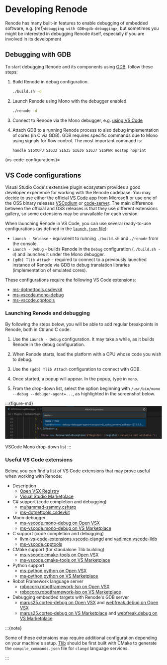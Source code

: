 # Developing Renode

Renode has many built-in features to enable debugging of embedded software, e.g. {ref}`debugging with GDB<gdb-debugging>`, but sometimes you might be interested in debugging Renode itself, especially if you are involved in its development

## Debugging with GDB

To start debugging Renode and its components using [GDB](https://www.sourceware.org/gdb/), follow these steps:

1. Build Renode in debug configuration.

    ```bash
    ./build.sh -d
    ```

1. Launch Renode using Mono with the debugger enabled.

    ```bash
    ./renode -d
    ```

1. Connect to Renode via the Mono debugger, e.g. [using VS Code](#vs-code-configurations)

1. Attach GDB to a running Renode process to also debug implementation of cores (in C via GDB).
    GDB requires specific commands due to Mono using signals for flow control. 
    The most important command is:

    ```
    handle SIGXCPU SIG33 SIG35 SIG36 SIG37 SIGPWR nostop noprint
    ```
(vs-code-configurations)=

## VS Code configurations

Visual Studio Code's extensive plugin ecosystem provides a good developer experience for working with the Renode codebase.
You may decide to use either the official [VS Code](https://code.visualstudio.com/) app from Microsoft or use one of the OSS binary releases [VSCodium](https://github.com/VSCodium/vscodium) or [code-server](https://github.com/coder/code-server).
The main difference between the official and OSS releases is that they use different extensions gallery, so some extensions may be unavailable for each version.

When launching Renode in VS Code, you can use several ready-to-use configurations (as defined in the [`launch.json` file](https://github.com/renode/renode/blob/master/.vscode/launch.json)):

* `Launch - Release` - equivalent to running `./build.sh` and `./renode` from the console.
* `Launch - Debug` - builds Renode in the `Debug` configuration (`./build.sh -d`) and launches it under the Mono debugger.
* `(gdb) Tlib Attach` - required to connect to a previously launched instance of Renode via GDB to debug translation libraries (implementation of emulated cores).

These configurations require the following VS Code extensions:

* [ms-dotnettools.csdevkit](https://marketplace.visualstudio.com/items?itemName=ms-dotnettools.csdevkit)
* [ms-vscode.mono-debug](https://marketplace.visualstudio.com/items?itemName=ms-vscode.mono-debug)
* [ms-vscode.cpptools](https://marketplace.visualstudio.com/items?itemName=ms-vscode.cpptools)

### Launching Renode and debugging

By following the steps below, you will be able to add regular breakpoints in Renode, both in C# and C code.

1. Use the `Launch - Debug` configuration.
It may take a while, as it builds Renode in the debug configuration.

1. When Renode starts, load the platform with a CPU whose code you wish to debug.

1. Use the `(gdb) Tlib Attach` configuration to connect with GDB. 

1. Once started, a popup will appear. In the popup, type in `mono`.

1. From the drop-down list, select the option beginning with `/usr/bin/mono --debug --debuger-agent=...`, as highlighted in the screenshot below.

:::{figure-md}
![VSCode Mono drop-down list](img/mono.png)

VSCode Mono drop-down list
:::

### Useful VS Code extensions

Below, you can find a list of VS Code extensions that may prove useful when working with Renode:

* Description
    * [Open VSX Registry](https://open-vsx.org/)
    * [Visual Studio Marketplace](https://marketplace.visualstudio.com/)
* C# support (code completion and debugging)
    * [muhammad-sammy.csharp](https://open-vsx.org/extension/muhammad-sammy/csharp)
    * [ms-dotnettools.csdevkit](https://marketplace.visualstudio.com/items?itemName=ms-dotnettools.csdevkit)
* Mono debugger
    * [ms-vscode.mono-debug on Open VSX](https://open-vsx.org/extension/ms-vscode/mono-debug)
    * [ms-vscode.mono-debug on VS Marketplace](https://marketplace.visualstudio.com/items?itemName=ms-vscode.mono-debug)
* C support (code completion and debugging)
    * [llvm-vs-code-extensions.vscode-clangd](https://open-vsx.org/extension/llvm-vs-code-extensions/vscode-clangd) and [vadimcn.vscode-lldb](https://open-vsx.org/extension/vadimcn/vscode-lldb)
    * [ms-vscode.cpptools](https://marketplace.visualstudio.com/items?itemName=ms-vscode.cpptools)
* CMake support (for standalone Tlib building)
    * [ms-vscode.cmake-tools on Open VSX](https://open-vsx.org/extension/ms-vscode/cmake-tools)
    * [ms-vscode.cmake-tools on VS Marketplace](https://marketplace.visualstudio.com/items?itemName=ms-vscode.cmake-tools)
* Python support
    * [ms-python.python on Open VSX](https://open-vsx.org/extension/ms-python/python)
    * [ms-python.python on VS Marketplace](https://marketplace.visualstudio.com/items?itemName=ms-python.python)
* Robot Framework language server
    * [robocorp.robotframework-lsp on Open VSX](https://open-vsx.org/extension/robocorp/robotframework-lsp)
    * [robocorp.robotframework-lsp on VS Marketplace](https://marketplace.visualstudio.com/items?itemName=robocorp.robotframework-lsp)
* Debugging embedded targets with Renode's GDB server
    * [marus25.cortex-debug on Open VSX](https://open-vsx.org/extension/marus25/cortex-debug) and [webfreak.debug on Open VSX](https://open-vsx.org/extension/webfreak/debug)
    * [marus25.cortex-debug on VS Marketplace](https://marketplace.visualstudio.com/items?itemName=marus25.cortex-debug) and [webfreak.debug on VS Marketplace](https://marketplace.visualstudio.com/items?itemName=webfreak.debug)

:::{note}

Some of these extensions may require additional configuration depending on your machine's setup.
[Tlib](https://github.com/antmicro/tlib/blob/master/CMakeLists.txt) should be first built with CMake to generate the `compile_commands.json` file for `clangd` language services.

:::